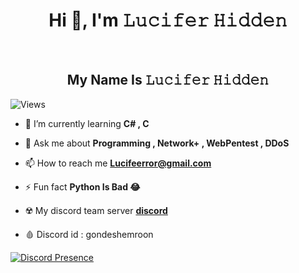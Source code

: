 <h1 align="center">Hi 👋, I'm 𝙻𝚞𝚌𝚒𝚏𝚎𝚛 𝙷𝚒𝚍𝚍𝚎𝚗  </h1>
<br>
<h2 align="center">My Name Is  𝙻𝚞𝚌𝚒𝚏𝚎𝚛 𝙷𝚒𝚍𝚍𝚎𝚗 </h2>



![Views](https://github-views.deno.dev/api/badge/thebabayagakiller?style=classic)


- 🌱 I’m currently learning **C# , C**

- 💬 Ask me about **Programming , Network+ , WebPentest , DDoS**

- 📫 How to reach me **Lucifeerror@gmail.com**

- ⚡ Fun fact **Python Is Bad 😂**
  
- ☢️ My discord team server **[discord](https://discord.gg/YU7jYRkxwp)**

- 🩸 Discord id : gondeshemroon

[![Discord Presence](https://lanyard.cnrad.dev/api/131580596731248641?theme=light&showDisplayName=true)](https://discord.com/users/131580596731248641)



